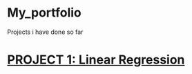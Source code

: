 # My_portfolio
Projects i have done so far

# [PROJECT 1: Linear Regression](https://github.com/jane-muthoka/SAMPLE-MODEL)
